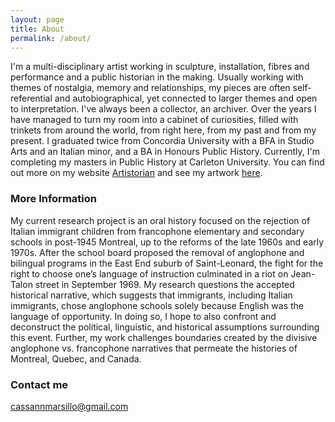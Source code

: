 ```yaml
---
layout: page
title: About
permalink: /about/
---
```


I'm a multi-disciplinary artist working in sculpture, installation, fibres and performance and a public historian in the making. Usually working with themes of nostalgia, memory and relationships, my pieces are often self-referential and autobiographical, yet connected to larger themes and open to interpretation. I've always been a collector, an archiver. Over the years I have managed to turn my room into a cabinet of curiosities, filled with trinkets from around the world, from right here, from my past and from my present. I graduated twice from Concordia University with a BFA in Studio Arts and an Italian minor, and a BA in Honours Public History. Currently, I'm completing my masters in Public History at Carleton University. You can find out more on my website [Artistorian](http://www.artistorian.com) and see my artwork [here](http://www.cassandramarsillo.ca).

### More Information

My current research project is an oral history focused on the rejection of Italian immigrant children from francophone elementary and secondary schools in post-1945 Montreal, up to the reforms of the late 1960s and early 1970s. After the school board proposed the removal of anglophone and bilingual programs in the East End suburb of Saint-Leonard, the fight for the right to choose one’s language of instruction culminated in a riot on Jean-Talon street in September 1969. My research questions the accepted historical narrative, which suggests that immigrants, including Italian immigrants, chose anglophone schools solely because English was the language of opportunity. In doing so, I hope to also confront and deconstruct the political, linguistic, and historical assumptions surrounding this event. Further, my work challenges boundaries created by the divisive anglophone vs. francophone narratives that permeate the histories of Montreal, Quebec, and Canada.

### Contact me

[cassannmarsillo@gmail.com](mailto:cassannmarsillo@gmail.com)
